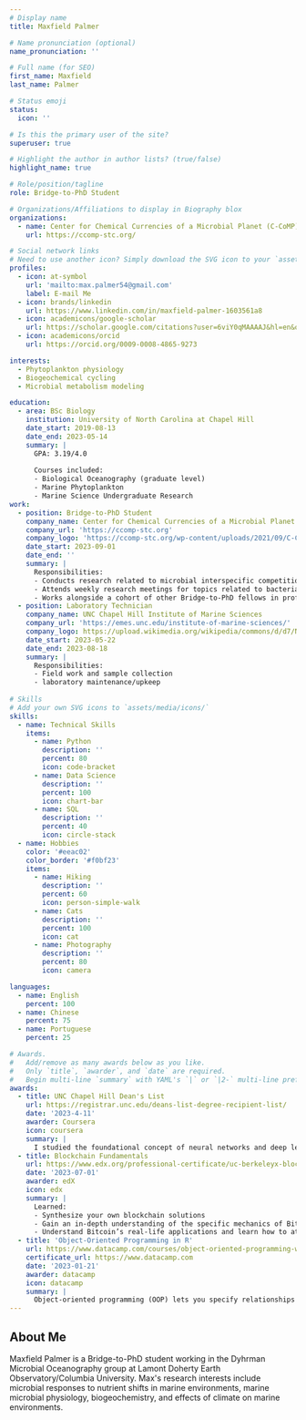 ```yaml
---
# Display name
title: Maxfield Palmer

# Name pronunciation (optional)
name_pronunciation: ''

# Full name (for SEO)
first_name: Maxfield
last_name: Palmer

# Status emoji
status:
  icon: ''

# Is this the primary user of the site?
superuser: true

# Highlight the author in author lists? (true/false)
highlight_name: true

# Role/position/tagline
role: Bridge-to-PhD Student

# Organizations/Affiliations to display in Biography blox
organizations:
  - name: Center for Chemical Currencies of a Microbial Planet (C-CoMP)
    url: https://ccomp-stc.org/

# Social network links
# Need to use another icon? Simply download the SVG icon to your `assets/media/icons/` folder.
profiles:
  - icon: at-symbol
    url: 'mailto:max.palmer54@gmail.com'
    label: E-mail Me
  - icon: brands/linkedin
    url: https://www.linkedin.com/in/maxfield-palmer-1603561a8
  - icon: academicons/google-scholar
    url: https://scholar.google.com/citations?user=6viY0qMAAAAJ&hl=en&oi=ao
  - icon: academicons/orcid
    url: https://orcid.org/0009-0008-4865-9273

interests:
  - Phytoplankton physiology
  - Biogeochemical cycling
  - Microbial metabolism modeling

education:
  - area: BSc Biology
    institution: University of North Carolina at Chapel Hill
    date_start: 2019-08-13
    date_end: 2023-05-14
    summary: |
      GPA: 3.19/4.0
      
      Courses included:
      - Biological Oceanography (graduate level)
      - Marine Phytoplankton
      - Marine Science Undergraduate Research
work:
  - position: Bridge-to-PhD Student
    company_name: Center for Chemical Currencies of a Microbial Planet
    company_url: 'https://ccomp-stc.org'
    company_logo: 'https://ccomp-stc.org/wp-content/uploads/2021/09/C-Comp-Logo__Primary-Color-n.png'
    date_start: 2023-09-01
    date_end: ''
    summary: |
      Responsibilities:
      - Conducts research related to microbial interspecific competition, community change, exometabolites, and bioinformatics.
      - Attends weekly research meetings for topics related to bacterial carbon use efficiency, curated undergraduate research experiences (CUREs), phytoplankton exometabolites, and more.
      - Works alongside a cohort of other Bridge-to-PhD fellows in professional development and on interdisciplinary research projects.
  - position: Laboratory Technician
    company_name: UNC Chapel Hill Institute of Marine Sciences
    company_url: 'https://emes.unc.edu/institute-of-marine-sciences/'
    company_logo: https://upload.wikimedia.org/wikipedia/commons/d/d7/North_Carolina_Tar_Heels_logo.svg
    date_start: 2023-05-22
    date_end: 2023-08-18
    summary: |
      Responsibilities:
      - Field work and sample collection
      - laboratory maintenance/upkeep
      
# Skills
# Add your own SVG icons to `assets/media/icons/`
skills:
  - name: Technical Skills
    items:
      - name: Python
        description: ''
        percent: 80
        icon: code-bracket
      - name: Data Science
        description: ''
        percent: 100
        icon: chart-bar
      - name: SQL
        description: ''
        percent: 40
        icon: circle-stack
  - name: Hobbies
    color: '#eeac02'
    color_border: '#f0bf23'
    items:
      - name: Hiking
        description: ''
        percent: 60
        icon: person-simple-walk
      - name: Cats
        description: ''
        percent: 100
        icon: cat
      - name: Photography
        description: ''
        percent: 80
        icon: camera

languages:
  - name: English
    percent: 100
  - name: Chinese
    percent: 75
  - name: Portuguese
    percent: 25

# Awards.
#   Add/remove as many awards below as you like.
#   Only `title`, `awarder`, and `date` are required.
#   Begin multi-line `summary` with YAML's `|` or `|2-` multi-line prefix and indent 2 spaces below.
awards:
  - title: UNC Chapel Hill Dean's List
    url: https://registrar.unc.edu/deans-list-degree-recipient-list/
    date: '2023-4-11'
    awarder: Coursera
    icon: coursera
    summary: |
      I studied the foundational concept of neural networks and deep learning. By the end, I was familiar with the significant technological trends driving the rise of deep learning; build, train, and apply fully connected deep neural networks; implement efficient (vectorized) neural networks; identify key parameters in a neural network’s architecture; and apply deep learning to your own applications.
  - title: Blockchain Fundamentals
    url: https://www.edx.org/professional-certificate/uc-berkeleyx-blockchain-fundamentals
    date: '2023-07-01'
    awarder: edX
    icon: edx
    summary: |
      Learned:
      - Synthesize your own blockchain solutions
      - Gain an in-depth understanding of the specific mechanics of Bitcoin
      - Understand Bitcoin’s real-life applications and learn how to attack and destroy Bitcoin, Ethereum, smart contracts and Dapps, and alternatives to Bitcoin’s Proof-of-Work consensus algorithm
  - title: 'Object-Oriented Programming in R'
    url: https://www.datacamp.com/courses/object-oriented-programming-with-s3-and-r6-in-r
    certificate_url: https://www.datacamp.com
    date: '2023-01-21'
    awarder: datacamp
    icon: datacamp
    summary: |
      Object-oriented programming (OOP) lets you specify relationships between functions and the objects that they can act on, helping you manage complexity in your code. This is an intermediate level course, providing an introduction to OOP, using the S3 and R6 systems. S3 is a great day-to-day R programming tool that simplifies some of the functions that you write. R6 is especially useful for industry-specific analyses, working with web APIs, and building GUIs.
---
```


## About Me

Maxfield Palmer is a Bridge-to-PhD student working in the Dyhrman Microbial Oceanography group at Lamont Doherty Earth Observatory/Columbia University. Max's research interests include microbial responses to nutrient shifts in marine environments, marine microbial physiology, biogeochemistry, and effects of climate on marine environments.
